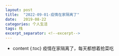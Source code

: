 ```yaml
---
layout: post
title:  "2022-09-01-疫情在家隔离了"
date:   2019-08-22 
categories: 个人生活
tags: 栈
excerpt_separator: <!--excerpt-->
---
```


* content
{:toc}
疫情在家隔离了，每天都想着抢菜吃
<!--excerpt-->  
 
 